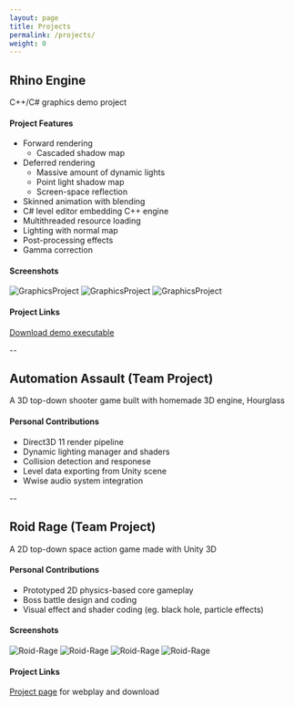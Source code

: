 ```yaml
---
layout: page
title: Projects
permalink: /projects/
weight: 0
---
```


## Rhino Engine
C++/C# graphics demo project

#### Project Features
* Forward rendering
  * Cascaded shadow map
* Deferred rendering
  * Massive amount of dynamic lights
  * Point light shadow map
  * Screen-space reflection
* Skinned animation with blending
* C# level editor embedding C++ engine
* Multithreaded resource loading
* Lighting with normal map
* Post-processing effects
* Gamma correction

#### Screenshots
![GraphicsProject](/img/GraphicsProject0.png)
![GraphicsProject](/img/GraphicsProject1.png)
![GraphicsProject](/img/GraphicsProject2.png)

#### Project Links
[Download demo executable](https://github.com/aosyang/FSGraphicsProject_Binary/releases/download/v0.1.0-alpha/GraphicsEngine_Demos.zip)

--

## Automation Assault (Team Project)
A 3D top-down shooter game built with homemade 3D engine, Hourglass

#### Personal Contributions
* Direct3D 11 render pipeline
* Dynamic lighting manager and shaders
* Collision detection and responese
* Level data exporting from Unity scene
* Wwise audio system integration

--

## Roid Rage (Team Project)
A 2D top-down space action game made with Unity 3D

#### Personal Contributions
* Prototyped 2D physics-based core gameplay
* Boss battle design and coding
* Visual effect and shader coding (eg. black hole, particle effects)

#### Screenshots
![Roid-Rage](/img/RoidRage0.png)
![Roid-Rage](/img/RoidRage1.png)
![Roid-Rage](/img/RoidRage2.png)
![Roid-Rage](/img/RoidRage3.png)

#### Project Links
[Project page](https://aosyang.itch.io/roid-rage) for webplay and download

